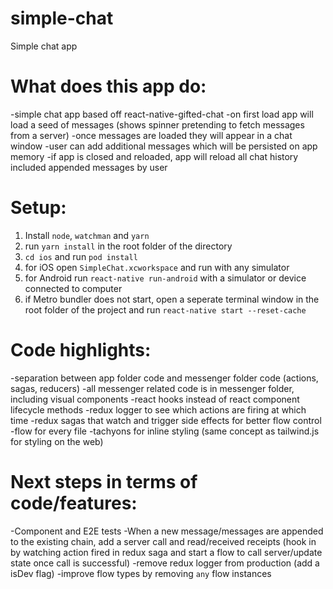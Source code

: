 # simple-chat
Simple chat app

# What does this app do:
-simple chat app based off react-native-gifted-chat
-on first load app will load a seed of messages (shows spinner pretending to fetch messages from a server)
-once messages are loaded they will appear in a chat window
-user can add additional messages which will be persisted on app memory
-if app is closed and reloaded, app will reload all chat history included appended messages by user

# Setup:
1. Install `node`, `watchman` and `yarn`
2. run `yarn install` in the root folder of the directory
3. `cd ios` and run `pod install`
4. for iOS open `SimpleChat.xcworkspace` and run with any simulator
5. for Android run `react-native run-android` with a simulator or device connected to computer
6. if Metro bundler does not start, open a seperate terminal window in the root folder of the project and run `react-native start --reset-cache`

# Code highlights:
-separation between app folder code and messenger folder code (actions, sagas, reducers)
-all messenger related code is in messenger folder, including visual components
-react hooks instead of react component lifecycle methods
-redux logger to see which actions are firing at which time
-redux sagas that watch and trigger side effects for better flow control
-flow for every file
-tachyons for inline styling (same concept as tailwind.js for styling on the web)

# Next steps in terms of code/features:
-Component and E2E tests
-When a new message/messages are appended to the existing chain, add a server call and read/received receipts (hook in by watching action fired in redux saga and start a flow to call server/update state once call is successful)
-remove redux logger from production (add a isDev flag)
-improve flow types by removing `any` flow instances
